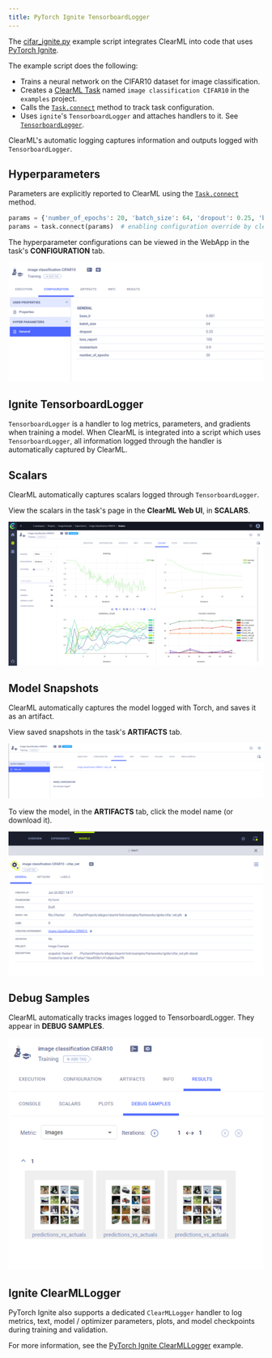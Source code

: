 ```yaml
---
title: PyTorch Ignite TensorboardLogger
---
```


The [cifar_ignite.py](https://github.com/clearml/clearml/blob/master/examples/frameworks/ignite/cifar_ignite.py) example 
script integrates ClearML into code that uses [PyTorch Ignite](https://github.com/pytorch/ignite). 

The example script does the following:
* Trains a neural network on the CIFAR10 dataset for image classification.
* Creates a [ClearML Task](../../../fundamentals/task.md) named `image classification CIFAR10` in
  the `examples` project.
* Calls the [`Task.connect`](../../../references/sdk/task.md#connect) method to track task configuration.
* Uses `ignite`'s `TensorboardLogger` and attaches handlers to it. See [`TensorboardLogger`](https://github.com/pytorch/ignite/blob/master/ignite/contrib/handlers/tensorboard_logger.py). 

ClearML's automatic logging captures information and outputs logged with `TensorboardLogger`.

## Hyperparameters

Parameters are explicitly reported to ClearML using the [`Task.connect`](../../../references/sdk/task.md#connect) method.  

```python
params = {'number_of_epochs': 20, 'batch_size': 64, 'dropout': 0.25, 'base_lr': 0.001, 'momentum': 0.9, 'loss_report': 100}
params = task.connect(params)  # enabling configuration override by clearml
```
The hyperparameter configurations can be viewed in the WebApp in the task's **CONFIGURATION** tab. 

![Hyperparameters](../../../img/examples_integration_pytorch_ignite_config.png)

## Ignite TensorboardLogger

`TensorboardLogger` is a handler to log metrics, parameters, and gradients when training a model. When ClearML is integrated
into a script which uses `TensorboardLogger`, all information logged through the handler is automatically captured by ClearML. 
   
## Scalars 

ClearML automatically captures scalars logged through `TensorboardLogger`. 

View the scalars in the task's page in the **ClearML Web UI**, in **SCALARS**.

![Task scalars](../../../img/examples_cifar_scalars.png)


## Model Snapshots

ClearML automatically captures the model logged with Torch, and saves it as an artifact. 

View saved snapshots in the task's **ARTIFACTS** tab.

![Task models](../../../img/examples_cifar_artifacts.png)

To view the model, in the **ARTIFACTS** tab, click the model name (or download it).

![Model details](../../../img/examples_cifar_model.png)


## Debug Samples

ClearML automatically tracks images logged to TensorboardLogger. They appear in **DEBUG SAMPLES**.

![Debug Samples](../../../img/examples_integration_pytorch_ignite_debug.png)


## Ignite ClearMLLogger

PyTorch Ignite also supports a dedicated `ClearMLLogger` handler to log metrics, text, model / optimizer parameters, plots, and model 
checkpoints during training and validation.

For more information, see the [PyTorch Ignite ClearMLLogger](pytorch_ignite_mnist.md)
example.


